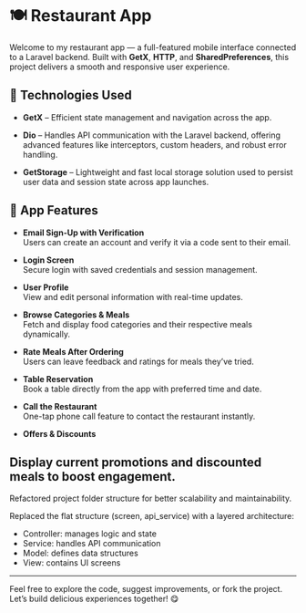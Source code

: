 # 🍽️ Restaurant App

Welcome to my restaurant app — a full-featured mobile interface connected to a Laravel backend. Built with **GetX**, **HTTP**, and **SharedPreferences**, this project delivers a smooth and responsive user experience.

## 🔧 Technologies Used
- **GetX** – Efficient state management and navigation across the app.

- **Dio** – Handles API communication with the Laravel backend, offering advanced features like interceptors, custom headers, and robust error handling.

- **GetStorage** – Lightweight and fast local storage solution used to persist user data and session state across app launches.
  
## 📱 App Features

- **Email Sign-Up with Verification**  
  Users can create an account and verify it via a code sent to their email.

- **Login Screen**  
  Secure login with saved credentials and session management.

- **User Profile**  
  View and edit personal information with real-time updates.

- **Browse Categories & Meals**  
  Fetch and display food categories and their respective meals dynamically.

- **Rate Meals After Ordering**  
  Users can leave feedback and ratings for meals they’ve tried.

- **Table Reservation**  
  Book a table directly from the app with preferred time and date.

- **Call the Restaurant**  
  One-tap phone call feature to contact the restaurant instantly.

- **Offers & Discounts**  
 ## Display current promotions and discounted meals to boost engagement.
 Refactored project folder structure for better scalability and maintainability.
 
 Replaced the flat structure (screen, api_service) with a layered architecture:
- Controller: manages logic and state
- Service: handles API communication
- Model: defines data structures
- View: contains UI screens

---

Feel free to explore the code, suggest improvements, or fork the project.  
Let’s build delicious experiences together! 😋
